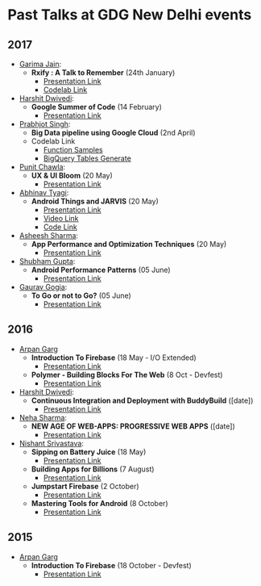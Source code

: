 # Past Talks at GDG New Delhi events

## 2017

* [Garima Jain](https://twitter.com/ragdroid): 
	* **Rxify : A Talk to Remember** (24th January)
	    * [Presentation Link](https://speakerdeck.com/ragdroid/rxify-a-talk-to-remember-codelab)
	    * [Codelab Link](https://github.com/ragdroid/rxify/tree/codelab)
* [Harshit Dwivedi](https://github.com/the-dagger): 
	* **Google Summer of Code** (14 February)
	    * [Presentation Link](https://docs.google.com/presentation/d/1cxmqt0jCwsHrP5zSpjfrZxh90AxdXYMwL0lWxa1PhCg/edit?usp=sharing)
* [Prabhjot Singh](https://github.com/prabh-me):
	* **Big Data pipeline using Google Cloud** (2nd April)
	* Codelab Link
		+ [Function Samples](https://github.com/prabh-me/functions-samples)
		+ [BigQuery Tables Generate](https://github.com/prabh-me/BigQuery_Tables_Generate)
* [Punit Chawla](https://www.facebook.com/punitdesign): 
	* **UX & UI Bloom** (20 May)
	    * [Presentation Link](https://docs.google.com/presentation/d/1NcMTH3IHB3Lg48Da37Snw15it6_BelEUgd5zVly6fOE/edit?usp=sharing)
* [Abhinav Tyagi](https://www.linkedin.com/in/tyagiabhinav/): 
	* **Android Things and JARVIS** (20 May)
	    * [Presentation Link](https://docs.google.com/presentation/d/1DeSZgfR7t3Q0U-gZpDhzVYlzS9eIS3bCfNoOr4AoDHc/edit?usp=sharing)
		* [Video Link](https://youtu.be/xPKLcJJxpJM)
		* [Code Link](https://github.com/abhi007tyagi/JARVIS)	
* [Asheesh Sharma](https://www.linkedin.com/in/asheesh-sharma-codeyourstack/): 
	* **App Performance and Optimization Techniques** (20 May)
	    * [Presentation Link](https://my.visme.co/projects/4dox6wgy-gdg-io-extended)
* [Shubham Gupta](https://about.me/shubham08gupta): 
	* **Android Performance Patterns** (05 June)
	    * [Presentation Link](https://drive.google.com/file/d/0B_R1J9aj3T9fdXZWUjFMNWpoQjQ/view?usp=sharing)
* [Gaurav Gogia](https://www.facebook.com/Euphaemism): 
	* **To Go or not to Go?** (05 June)
	    * [Presentation Link](https://drive.google.com/file/d/0B_R1J9aj3T9fSkdiMnNqd091RWs/view?usp=sharing)

## 2016

* [Arpan Garg](https://www.github.com/arpansac)
	* **Introduction To Firebase** (18 May - I/O Extended)
		* [Presentation Link](https://gdg-firebase-34906.firebaseapp.com/)
	* **Polymer - Building Blocks For The Web** (8 Oct - Devfest)
		* [Presentation Link](https://polymer-arpansac.firebaseapp.com/)
* [Harshit Dwivedi](https://github.com/the-dagger): 
	* **Continuous Integration and Deployment with BuddyBuild** ([date])
	    * [Presentation Link](https://docs.google.com/presentation/d/1GnVSIir0xh4gYz7ODXpbRh4xJtHh9b_oi6FwP5ak0L4/edit?usp=sharing)
* [Neha Sharma](https://twitter.com/hellonehha): 
	* **NEW AGE OF WEB-APPS: PROGRESSIVE WEB APPS** ([date])
	    * [Presentation Link](https://docs.google.com/presentation/d/1IKslWzoQdp9-od7S_8jvxpo-bAAjaOeDNBeAXPpOwic/edit?usp=sharing)
* [Nishant Srivastava](http://www.nisrulz.com/): 
	* **Sipping on Battery Juice** (18 May)
	    * [Presentation Link](https://speakerdeck.com/nisrulz/sipping-on-battery-juice)
	* **Building Apps for Billions** (7 August)
	    * [Presentation Link](https://speakerdeck.com/nisrulz/building-apps-for-billions)
	* **Jumpstart Firebase** (2 October)
	    * [Presentation Link](https://speakerdeck.com/nisrulz/jumpstart-firebase)
	* **Mastering Tools for Android** (8 October)
	    * [Presentation Link](https://speakerdeck.com/nisrulz/mastering-tools-for-android)

## 2015

* [Arpan Garg](https://www.github.com/arpansac)
	* **Introduction To Firebase** (18 October - Devfest)
		* [Presentation Link](https://gdg-firebase-34906.firebaseapp.com/)